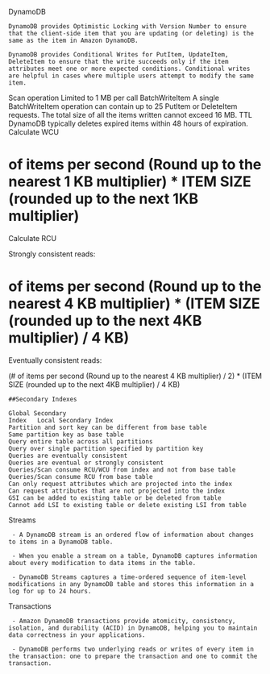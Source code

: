 DynamoDB

    DynamoDB provides Optimistic Locking with Version Number to ensure that the client-side item that you are updating (or deleting) is the same as the item in Amazon DynamoDB.

    DynamoDB provides Conditional Writes for PutItem, UpdateItem, DeleteItem to ensure that the write succeeds only if the item attributes meet one or more expected conditions. Conditional writes are helpful in cases where multiple users attempt to modify the same item.

  	 
Scan operation 	Limited to 1 MB per call
BatchWriteItem 	A single BatchWriteItem operation can contain up to 25 PutItem or DeleteItem requests. The total size of all the items written cannot exceed 16 MB.
TTL 	DynamoDB typically deletes expired items within 48 hours of expiration.
Calculate WCU

# of items per second (Round up to the nearest 1 KB multiplier) * ITEM SIZE (rounded up to the next 1KB multiplier)

Calculate RCU

Strongly consistent reads:

# of items per second (Round up to the nearest 4 KB multiplier) * (ITEM SIZE (rounded up to the next 4KB multiplier) / 4 KB)

Eventually consistent reads:

(# of items per second (Round up to the nearest 4 KB multiplier) / 2) * (ITEM SIZE (rounded up to the next 4KB multiplier) / 4 KB)

    ##Secondary Indexes

    Global Secondary                                                    Index 	Local Secondary Index
    Partition and sort key can be different from base table 	          Same partition key as base table
    Query entire table across all partitions 	                          Query over single partition specified by partition key
    Queries are eventually consistent 	                                Queries are eventual or strongly consistent
    Queries/Scan consume RCU/WCU from index and not from base table 	  Queries/Scan consume RCU from base table
    Can only request attributes which are projected into the index 	    Can request attributes that are not projected into the index
    GSI can be added to existing table or be deleted from table 	      Cannot add LSI to existing table or delete existing LSI from table

Streams

     - A DynamoDB stream is an ordered flow of information about changes to items in a DynamoDB table.

     - When you enable a stream on a table, DynamoDB captures information about every modification to data items in the table.

     - DynamoDB Streams captures a time-ordered sequence of item-level modifications in any DynamoDB table and stores this information in a log for up to 24 hours.

Transactions

     - Amazon DynamoDB transactions provide atomicity, consistency, isolation, and durability (ACID) in DynamoDB, helping you to maintain data correctness in your applications.

     - DynamoDB performs two underlying reads or writes of every item in the transaction: one to prepare the transaction and one to commit the transaction.
